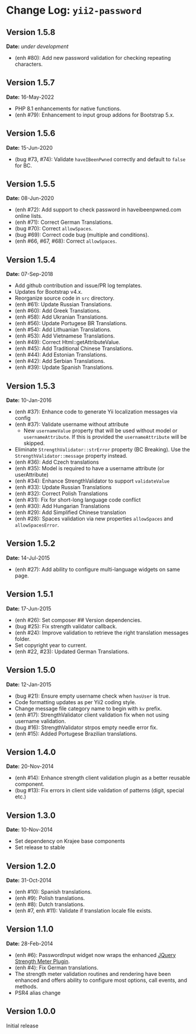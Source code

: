 Change Log: `yii2-password`
===========================

## Version 1.5.8

**Date:** _under development_

- (enh #80): Add new password validation for checking repeating characters.

## Version 1.5.7

**Date:** 16-May-2022

- PHP 8.1 enhancements for native functions.
- (enh #79): Enhancement to input group addons for Bootstrap 5.x.

## Version 1.5.6

**Date:** 15-Jun-2020

- (bug #73, #74): Validate `haveIBeenPwned` correctly and default to `false` for BC.

## Version 1.5.5

**Date:** 08-Jun-2020

- (enh #72): Add support to check password in haveibeenpwned.com online lists.
- (enh #71): Correct German Translations.
- (bug #70): Correct `allowSpaces`.
- (bug #69): Correct code bug (multiple and conditions). 
- (enh #66, #67, #68): Correct `allowSpaces`. 

## Version 1.5.4    

**Date:** 07-Sep-2018

- Add github contribution and issue/PR log templates.
- Updates for Bootstrap v4.x.
- Reorganize source code in `src` directory.
- (enh #61): Update Russian Translations. 
- (enh #60): Add Greek Translations. 
- (enh #58): Add Ukranian Translations. 
- (enh #56): Update Portugese BR Translations. 
- (enh #54): Add Lithuanian Translations. 
- (enh #53): Add Vietnamese Translations. 
- (enh #49): Correct Html::getAttributeValue. 
- (enh #45): Add Traditional Chinese Translations. 
- (enh #44): Add Estonian Translations. 
- (enh #42): Add Serbian Translations. 
- (enh #39): Update Spanish Translations.

## Version 1.5.3

**Date:** 10-Jan-2016

- (enh #37): Enhance code to generate Yii localization messages via config
- (enh #37): Validate username without attribute
    - New `usernameValue` property that will be used without model or `usernameAttribute`. If this is provided the `usernameAttribute` will be skipped.
- Eliminate `StrengthValidator::strError` property (BC Breaking). Use the `StrengthValidator::message` property instead.
- (enh #36): Add Czech translations
- (enh #35): Model is required to have a username attribute (or userAttribute)
- (enh #34): Enhance StrengthValidator to support `validateValue`
- (enh #33): Update Russian Translations
- (enh #32): Correct Polish Translations 
- (enh #31): Fix for short-long language code conflict
- (enh #30): Add Hungarian Translations
- (enh #29): Add Simplified Chinese translation
- (enh #28): Spaces validation via new properties `allowSpaces` and `allowSpacesError`. 

## Version 1.5.2

**Date:** 14-Jul-2015

- (enh #27): Add ability to configure multi-language widgets on same page.

## Version 1.5.1

**Date:** 17-Jun-2015

- (enh #26): Set composer ## Version dependencies.
- (bug #25): Fix strength validator callback.
- (enh #24): Improve validation to retrieve the right translation messages folder.
- Set copyright year to current.
- (enh #22, #23): Updated German Translations.

## Version 1.5.0

**Date:** 12-Jan-2015

- (bug #21): Ensure empty username check when `hasUser` is true.
- Code formatting updates as per Yii2 coding style.
- Change message file category name to begin with `kv` prefix.
- (enh #17): StrengthValidator client validation fix when not using username validation.
- (bug #16): StrengthValidator strpos empty needle error fix.
- (enh #15): Added Portugese Brazilian translations.

## Version 1.4.0

**Date:** 20-Nov-2014

- (enh #14): Enhance strength client validation plugin as a better reusable component.
- (bug #13): Fix errors in client side validation of patterns (digit, special etc.)

## Version 1.3.0

**Date:** 10-Nov-2014

- Set dependency on Krajee base components
- Set release to stable


## Version 1.2.0

**Date:** 31-Oct-2014

- (enh #10): Spanish translations.
- (enh #9): Polish translations.
- (enh #8): Dutch translations.
- (enh #7, enh #11): Validate if translation locale file exists.

## Version 1.1.0

**Date:** 28-Feb-2014

- (enh #6): PasswordInput widget now wraps the enhanced [JQuery Strength Meter Plugin](http://github.com/kartik-v/strength-meter). 
- (enh #4): Fix German translations.
- The strength meter validation routines and rendering have been enhanced and offers ability to configure most options, call events, and methods.
- PSR4 alias change

## Version 1.0.0

Initial release
